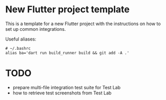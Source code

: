# New Flutter project template

This is a template for a new Flutter project with the instructions on how to set up common integrations.

Useful aliases:

```shell
# ~/.bashrc 
alias ba='dart run build_runner build && git add -A .'
```

# TODO

* prepare multi-file integration test suite for Test Lab
* how to retrieve test screenshots from Test Lab
